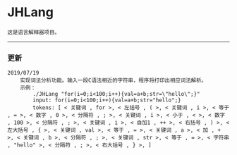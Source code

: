 # JHLang

	这是语言解释器项目。
  
----

### 更新
	
	2019/07/19 
		实现词法分析功能。输入一段C语法相近的字符串，程序将打印出相应词法解析。
		示例：
			./JHLang "for(i=0;i<100;i++){val=a+b;str=\"hello\";}"
			input: for(i=0;i<100;i++){val=a+b;str="hello";}
			tokens: [ < 关键词 , for >, < 左括号 , ( >, < 关键词 , i >, < 等于 , = >, < 数字 , 0 >, < 分隔符 , ; >, < 关键词 , i >, < 小于 , < >, < 数字 , 100 >, < 分隔符 , ; >, < 关键词 , i >, < 自加1 , ++ >, < 右括号 , ) >, < 左大括号 , { >, < 关键词 , val >, < 等于 , = >, < 关键词 , a >, < 加 , + >, < 关键词 , b >, < 分隔符 , ; >, < 关键词 , str >, < 等于 , = >, < 字符串 , "hello" >, < 分隔符 , ; >, < 右大括号 , } >, ]

